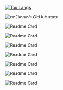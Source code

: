<!---
- 👋 Hi, I’m @rmEleven
- 👀 I’m interested in ...
- 🌱 I’m currently learning ...
- 💞️ I’m looking to collaborate on ...
- 📫 How to reach me ...
--->

<!---
rmEleven/rmEleven is a ✨ special ✨ repository because its `README.md` (this file) appears on your GitHub profile.
You can click the Preview link to take a look at your changes.
--->

[![Top Langs](https://github-readme-stats.vercel.app/api/top-langs/?username=rmEleven&layout=compact)](https://github.com/anuraghazra/github-readme-stats)

![rmEleven's GitHub stats](https://github-readme-stats.vercel.app/api?username=rmEleven&show_icons=true&theme=tokyonight)


![Readme Card](https://github-readme-stats.vercel.app/api/pin?username=rmEleven&repo=SeamCarving&theme=tokyonight)

![Readme Card](https://github-readme-stats.vercel.app/api/pin?username=rmEleven&repo=CartPole&theme=tokyonight)

![Readme Card](https://github-readme-stats.vercel.app/api/pin?username=rmEleven&repo=FileManagement&theme=tokyonight)

![Readme Card](https://github-readme-stats.vercel.app/api/pin?username=rmEleven&repo=MemoryAllocation&theme=tokyonight)

![Readme Card](https://github-readme-stats.vercel.app/api/pin?username=rmEleven&repo=ElevatorDispatching&theme=tokyonight)

![Readme Card](https://github-readme-stats.vercel.app/api/pin?username=rmEleven&repo=Merge2Ten&theme=tokyonight)

![Readme Card](https://github-readme-stats.vercel.app/api/pin?username=rmEleven&repo=ColorBall&theme=tokyonight)

